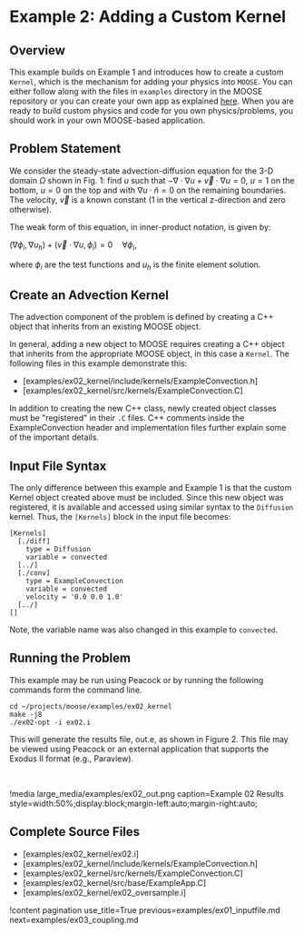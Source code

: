 # Example 2: Adding a Custom Kernel

## Overview

This example builds on Example 1 and introduces how to create a custom `Kernel`, which is the
mechanism for adding your physics into `MOOSE`.  You can either follow along with the files in
`examples` directory in the MOOSE repository or you can create your own app as explained
[here](getting_started/new_users.md#create-an-app). When you are ready to build custom physics and
code for you own physics/problems, you should work in your own MOOSE-based application.

## Problem Statement

We consider the steady-state advection-diffusion equation for the 3-D domain $\Omega$ shown in
Fig. 1: find $u$ such that $-\nabla \cdot \nabla u + \vec{v} \cdot \nabla u = 0$, $u=1$ on the
bottom, $u=0$ on the top and with $\nabla u \cdot \hat{n} = 0$ on the remaining boundaries. The
velocity, $\vec{v}$ is a known constant (1 in the vertical z-direction and zero otherwise).

The weak form of this equation, in inner-product notation, is given by:

$(\nabla \phi_i, \nabla u_h) + (\vec{v} \cdot \nabla u, \phi_i)= 0 \quad \forall  \phi_i$,

where $\phi_i$ are the test functions and $u_h$ is the finite element solution.

## Create an Advection Kernel

The advection component of the problem is defined by creating a C++ object that inherits from an
existing MOOSE object.

In general, adding a new object to MOOSE requires creating a C++ object that inherits from the
appropriate MOOSE object, in this case a `Kernel`. The following files in this example demonstrate
this:

- [examples/ex02_kernel/include/kernels/ExampleConvection.h]
- [examples/ex02_kernel/src/kernels/ExampleConvection.C]

In addition to creating the new C++ class, newly created object classes must be "registered" in
their `.C` files.  C++ comments inside the ExampleConvection header and implementation files
further explain some of the important details.

## Input File Syntax

The only difference between this example and Example 1 is that the custom Kernel object created
above must be included. Since this new object was registered, it is available and accessed using
similar syntax to the `Diffusion` kernel. Thus, the `[Kernels]` block in the input file becomes:

```puppet
[Kernels]
  [./diff]
    type = Diffusion
    variable = convected
  [../]
  [./conv]
    type = ExampleConvection
    variable = convected
    velocity = '0.0 0.0 1.0'
  [../]
[]
```

Note, the variable name was also changed in this example to `convected`.

## Running the Problem

This example may be run using Peacock or by running the following commands form the command line.

```
cd ~/projects/moose/examples/ex02_kernel
make -j8
./ex02-opt -i ex02.i
```

This will generate the results file, out.e, as shown in Figure 2. This file may be viewed using
Peacock or an external application that supports the Exodus II format (e.g., Paraview).

<br>

!media large_media/examples/ex02_out.png
       caption=Example 02 Results
       style=width:50%;display:block;margin-left:auto;margin-right:auto;


## Complete Source Files

- [examples/ex02_kernel/ex02.i]
- [examples/ex02_kernel/include/kernels/ExampleConvection.h]
- [examples/ex02_kernel/src/kernels/ExampleConvection.C]
- [examples/ex02_kernel/src/base/ExampleApp.C]
- [examples/ex02_kernel/ex02_oversample.i]

!content pagination use_title=True
                    previous=examples/ex01_inputfile.md
                    next=examples/ex03_coupling.md
